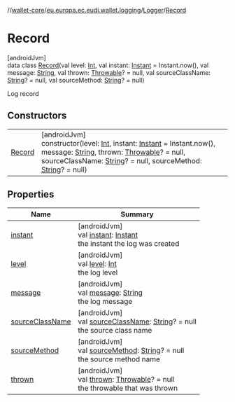 //[wallet-core](../../../../index.md)/[eu.europa.ec.eudi.wallet.logging](../../index.md)/[Logger](../index.md)/[Record](index.md)

# Record

[androidJvm]\
data class [Record](index.md)(val level: [Int](https://kotlinlang.org/api/latest/jvm/stdlib/kotlin/-int/index.html), val instant: [Instant](https://developer.android.com/reference/kotlin/java/time/Instant.html) = Instant.now(), val message: [String](https://kotlinlang.org/api/latest/jvm/stdlib/kotlin/-string/index.html), val thrown: [Throwable](https://kotlinlang.org/api/latest/jvm/stdlib/kotlin/-throwable/index.html)? = null, val sourceClassName: [String](https://kotlinlang.org/api/latest/jvm/stdlib/kotlin/-string/index.html)? = null, val sourceMethod: [String](https://kotlinlang.org/api/latest/jvm/stdlib/kotlin/-string/index.html)? = null)

Log record

## Constructors

| | |
|---|---|
| [Record](-record.md) | [androidJvm]<br>constructor(level: [Int](https://kotlinlang.org/api/latest/jvm/stdlib/kotlin/-int/index.html), instant: [Instant](https://developer.android.com/reference/kotlin/java/time/Instant.html) = Instant.now(), message: [String](https://kotlinlang.org/api/latest/jvm/stdlib/kotlin/-string/index.html), thrown: [Throwable](https://kotlinlang.org/api/latest/jvm/stdlib/kotlin/-throwable/index.html)? = null, sourceClassName: [String](https://kotlinlang.org/api/latest/jvm/stdlib/kotlin/-string/index.html)? = null, sourceMethod: [String](https://kotlinlang.org/api/latest/jvm/stdlib/kotlin/-string/index.html)? = null) |

## Properties

| Name | Summary |
|---|---|
| [instant](instant.md) | [androidJvm]<br>val [instant](instant.md): [Instant](https://developer.android.com/reference/kotlin/java/time/Instant.html)<br>the instant the log was created |
| [level](level.md) | [androidJvm]<br>val [level](level.md): [Int](https://kotlinlang.org/api/latest/jvm/stdlib/kotlin/-int/index.html)<br>the log level |
| [message](message.md) | [androidJvm]<br>val [message](message.md): [String](https://kotlinlang.org/api/latest/jvm/stdlib/kotlin/-string/index.html)<br>the log message |
| [sourceClassName](source-class-name.md) | [androidJvm]<br>val [sourceClassName](source-class-name.md): [String](https://kotlinlang.org/api/latest/jvm/stdlib/kotlin/-string/index.html)? = null<br>the source class name |
| [sourceMethod](source-method.md) | [androidJvm]<br>val [sourceMethod](source-method.md): [String](https://kotlinlang.org/api/latest/jvm/stdlib/kotlin/-string/index.html)? = null<br>the source method name |
| [thrown](thrown.md) | [androidJvm]<br>val [thrown](thrown.md): [Throwable](https://kotlinlang.org/api/latest/jvm/stdlib/kotlin/-throwable/index.html)? = null<br>the throwable that was thrown |
